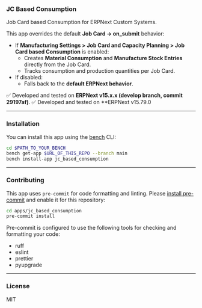 ### JC Based Consumption

Job Card based Consumption for ERPNext Custom Systems.

This app overrides the default **Job Card → on_submit** behavior:

- If **Manufacturing Settings > Job Card and Capacity Planning > Job Card based Consumption** is enabled:
  - Creates **Material Consumption** and **Manufacture Stock Entries** directly from the Job Card.
  - Tracks consumption and production quantities per Job Card.
- If disabled:
  - Falls back to the **default ERPNext behavior**.

✅ Developed and tested on **ERPNext v15.x.x (develop branch, commit 29197af)**.
✅ Developed and tested on **ERPNext v15.79.0

---

### Installation

You can install this app using the [bench](https://github.com/frappe/bench) CLI:

```bash
cd $PATH_TO_YOUR_BENCH
bench get-app $URL_OF_THIS_REPO --branch main
bench install-app jc_based_consumption
```

---

### Contributing

This app uses `pre-commit` for code formatting and linting. Please [install pre-commit](https://pre-commit.com/#installation) and enable it for this repository:

```bash
cd apps/jc_based_consumption
pre-commit install
```

Pre-commit is configured to use the following tools for checking and formatting your code:

- ruff
- eslint
- prettier
- pyupgrade

---

### License

MIT

